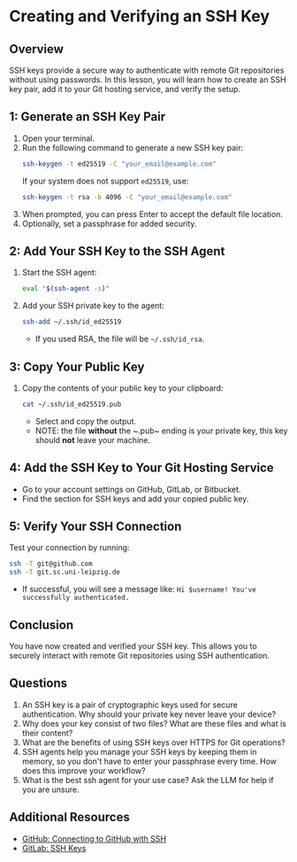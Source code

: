 # Creating and Verifying an SSH Key

## Overview
SSH keys provide a secure way to authenticate with remote Git repositories without using passwords. In this lesson, you will learn how to create an SSH key pair, add it to your Git hosting service, and verify the setup.

## 1: Generate an SSH Key Pair

1. Open your terminal.
2. Run the following command to generate a new SSH key pair:
   ```bash
   ssh-keygen -t ed25519 -C "your_email@example.com"
   ```
   If your system does not support `ed25519`, use:
   ```bash
   ssh-keygen -t rsa -b 4096 -C "your_email@example.com"
   ```
3. When prompted, you can press Enter to accept the default file location.
4. Optionally, set a passphrase for added security.

## 2: Add Your SSH Key to the SSH Agent

1. Start the SSH agent:
   ```bash
   eval "$(ssh-agent -s)"
   ```
2. Add your SSH private key to the agent:
   ```bash
   ssh-add ~/.ssh/id_ed25519
   ```
   - If you used RSA, the file will be `~/.ssh/id_rsa`.

## 3: Copy Your Public Key

1. Copy the contents of your public key to your clipboard:
   ```bash
   cat ~/.ssh/id_ed25519.pub
   ```
   - Select and copy the output.
   - NOTE: the file **without** the ~.pub~ ending is your private key, this key should **not** leave your machine.

## 4: Add the SSH Key to Your Git Hosting Service

- Go to your account settings on GitHub, GitLab, or Bitbucket.
- Find the section for SSH keys and add your copied public key.

## 5: Verify Your SSH Connection

Test your connection by running:
```bash
ssh -T git@github.com
ssh -T git.sc.uni-leipzig.de
```
- If successful, you will see a message like:
  `Hi $username! You've successfully authenticated.`

## Conclusion
You have now created and verified your SSH key. This allows you to securely interact with remote Git repositories using SSH authentication.

## Questions
1. An SSH key is a pair of cryptographic keys used for secure authentication. Why should your private key never leave your device?
2. Why does your key consist of two files? What are these files and what is their content?
3. What are the benefits of using SSH keys over HTTPS for Git operations?
4. SSH agents help you manage your SSH keys by keeping them in memory, so you don't have to enter your passphrase every time. How does this improve your workflow?
5. What is the best ssh agent for your use case? Ask the LLM for help if you are unsure.

## Additional Resources
- [GitHub: Connecting to GitHub with SSH](https://docs.github.com/en/authentication/connecting-to-github-with-ssh)
- [GitLab: SSH Keys](https://docs.gitlab.com/ee/ssh/)
